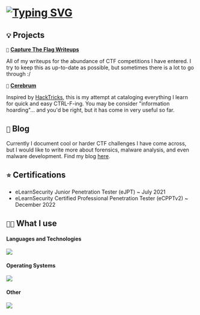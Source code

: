 # <a href="https://git.io/typing-svg"><img src="https://readme-typing-svg.demolab.com?font=Fira+Code&weight=900&size=36&pause=2500&color=24CC44&random=false&width=435&lines=hello+friend;h3ll0+fr13nd;h3llo+fr1end;hell0+fri3nd" alt="Typing SVG" /></a>

## `💡` Projects

`🚩` [**Capture The Flag Writeups**](https://github.com/h4lpy)

All of my writeups for the abundance of CTF competitions I have entered. I try to keep this as up-to-date as possible, but sometimes there is a lot to go through :/

`🧠` [**Cerebrum**](https://github.com/h4lpy)

Inspired by [HackTricks](https://book.hacktricks.xyz/), this is my attempt at cataloging everything I learn for quick and easy CTRL-F-ing. You may be consider "information hoarding"... and you'd be right, but it has come in very useful so far.

## `📝` Blog

Currently I document cool or harder CTF challenges I have come across, but I would like to write more about forensics, malware analysis, and even malware development. Find my blog [here](https://0xh4lpy.medium.com/).

## `⭐` Certifications

- eLearnSecurity Junior Penetration Tester (eJPT) ~ July 2021
- eLearnSecurity Certified Professional Penetration Tester (eCPPTv2) ~ December 2022

## `👨‍💻` What I use

#### Languages and Technologies

[![](https://skillicons.dev/icons?i=python,bash,powershell,c,cpp,cs,dotnet,nim,git,docker,flask&theme=dark)](https://skillicons.dev)

#### Operating Systems

[![](https://skillicons.dev/icons?i=linux,kali,ubuntu,windows,raspberrypi&theme=dark)](https://skillicons.dev)

#### Other

[![](https://skillicons.dev/icons?i=sublime,vim,visualstudio,vscode,obsidian,markdown&theme=dark)](https://skillicons.dev)
